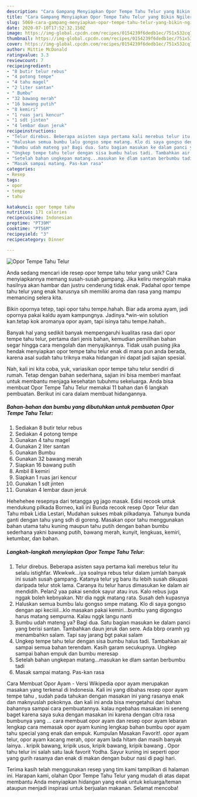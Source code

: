 ```yaml
---
description: "Cara Gampang Menyiapkan Opor Tempe Tahu Telur yang Bikin Ngiler"
title: "Cara Gampang Menyiapkan Opor Tempe Tahu Telur yang Bikin Ngiler"
slug: 5069-cara-gampang-menyiapkan-opor-tempe-tahu-telur-yang-bikin-ngiler
date: 2020-07-10T17:52:32.150Z
image: https://img-global.cpcdn.com/recipes/0154239f6dedb1ec/751x532cq70/opor-tempe-tahu-telur-foto-resep-utama.jpg
thumbnail: https://img-global.cpcdn.com/recipes/0154239f6dedb1ec/751x532cq70/opor-tempe-tahu-telur-foto-resep-utama.jpg
cover: https://img-global.cpcdn.com/recipes/0154239f6dedb1ec/751x532cq70/opor-tempe-tahu-telur-foto-resep-utama.jpg
author: Mittie McDonald
ratingvalue: 3.3
reviewcount: 7
recipeingredient:
- "8 butir telur rebus"
- "4 potong tempe"
- "4 tahu magel"
- "2 liter santan"
- " Bumbu"
- "32 bawang merah"
- "16 bawang putih"
- "8 kemiri"
- "1 ruas jari kencur"
- "1 sdt jinten"
- "4 lembar daun jeruk"
recipeinstructions:
- "Telur direbus. Beberapa asisten saya pertama kali merebus telur itu selalu istighfar. Wkwkwk...iya soalnya rebus telur dalam jumlah banyak ini susah susah gampang. Katanya telur yg baru itu lebih susah dikupas daripada telur stok lama. Caranya itu telur harus dimasukan ke dalam air mendidih. Pelan2 yaa pakai sendok sayur atau irus. Kalo rebus juga nggak boleh kebnyakan. Ntr dia nggk matang rata. Susah deh kupasnya"
- "Haluskan semua bumbu lalu gongso smpe matang. Klo di saya gongso dengan api keciiiil...klo masakan pakai kemiri...bumbu yang digongso harus matang sempurna. Kalau nggk langu nanti"
- "Bumbu udah mateng ya? Bagi dua. Satu bagian masukan ke dalam panci yang berisi santan. Tambahkan daun jeruk dan sere. Ada bbrp oramh yg menambahkn salam. Tapi say jarang bgt pakai salam"
- "Ungkep tempe tahu telur dengan sisa bumbu halus tadi. Tambahkan air sampai semua bahan terendam. Kasih garam secukupnya. Ungkep sampai bahan empuk dan bumbu meresap"
- "Setelah bahan ungkepan matang...masukan ke dlam santan berbumbu tadi"
- "Masak sampai matang. Pas-kan rasa"
categories:
- Resep
tags:
- opor
- tempe
- tahu

katakunci: opor tempe tahu 
nutrition: 171 calories
recipecuisine: Indonesian
preptime: "PT39M"
cooktime: "PT56M"
recipeyield: "3"
recipecategory: Dinner

---
```



![Opor Tempe Tahu Telur](https://img-global.cpcdn.com/recipes/0154239f6dedb1ec/751x532cq70/opor-tempe-tahu-telur-foto-resep-utama.jpg)

Anda sedang mencari ide resep opor tempe tahu telur yang unik? Cara menyiapkannya memang susah-susah gampang. Jika keliru mengolah maka hasilnya akan hambar dan justru cenderung tidak enak. Padahal opor tempe tahu telur yang enak harusnya sih memiliki aroma dan rasa yang mampu memancing selera kita.

Bikin opornya tetep, tapi opor tahu tempe.hahah. Biar ada aroma ayam, jadi opornya pakai kaldu ayam kampungnya. Jadinya.*win-win solution kan.tetap kok aromanya opor ayam, tapi isinya tahu tempe.hahah..

Banyak hal yang sedikit banyak mempengaruhi kualitas rasa dari opor tempe tahu telur, pertama dari jenis bahan, kemudian pemilihan bahan segar hingga cara mengolah dan menyajikannya. Tidak usah pusing jika hendak menyiapkan opor tempe tahu telur enak di mana pun anda berada, karena asal sudah tahu triknya maka hidangan ini dapat jadi sajian spesial.


Nah, kali ini kita coba, yuk, variasikan opor tempe tahu telur sendiri di rumah. Tetap dengan bahan sederhana, sajian ini bisa memberi manfaat untuk membantu menjaga kesehatan tubuhmu sekeluarga. Anda bisa membuat Opor Tempe Tahu Telur memakai 11 bahan dan 6 langkah pembuatan. Berikut ini cara dalam membuat hidangannya.

<!--inarticleads1-->

##### Bahan-bahan dan bumbu yang dibutuhkan untuk pembuatan Opor Tempe Tahu Telur:

1. Sediakan 8 butir telur rebus
1. Sediakan 4 potong tempe
1. Gunakan 4 tahu magel
1. Gunakan 2 liter santan
1. Gunakan  Bumbu
1. Gunakan 32 bawang merah
1. Siapkan 16 bawang putih
1. Ambil 8 kemiri
1. Siapkan 1 ruas jari kencur
1. Gunakan 1 sdt jinten
1. Gunakan 4 lembar daun jeruk


Hehehehee resepnya dari tetangga yg jago masak. Edisi recook untuk mendukung pilkada Borneo, kali ini Bunda recook resep Opor Telur dan Tahu mbak Lidia Lestari, Mudahan sukses mbak pilkadanya. Tahunya bunda ganti dengan tahu yang sdh di goreng. Masakan opor tahu menggunakan bahan utama tahu kuning maupun tahu putih dengan bahan bumbu sederhana yakni bawang putih, bawang merah, kunyit, lengkuas, kemiri, ketumbar, dan bahan. 

<!--inarticleads2-->

##### Langkah-langkah menyiapkan Opor Tempe Tahu Telur:

1. Telur direbus. Beberapa asisten saya pertama kali merebus telur itu selalu istighfar. Wkwkwk...iya soalnya rebus telur dalam jumlah banyak ini susah susah gampang. Katanya telur yg baru itu lebih susah dikupas daripada telur stok lama. Caranya itu telur harus dimasukan ke dalam air mendidih. Pelan2 yaa pakai sendok sayur atau irus. Kalo rebus juga nggak boleh kebnyakan. Ntr dia nggk matang rata. Susah deh kupasnya
1. Haluskan semua bumbu lalu gongso smpe matang. Klo di saya gongso dengan api keciiiil...klo masakan pakai kemiri...bumbu yang digongso harus matang sempurna. Kalau nggk langu nanti
1. Bumbu udah mateng ya? Bagi dua. Satu bagian masukan ke dalam panci yang berisi santan. Tambahkan daun jeruk dan sere. Ada bbrp oramh yg menambahkn salam. Tapi say jarang bgt pakai salam
1. Ungkep tempe tahu telur dengan sisa bumbu halus tadi. Tambahkan air sampai semua bahan terendam. Kasih garam secukupnya. Ungkep sampai bahan empuk dan bumbu meresap
1. Setelah bahan ungkepan matang...masukan ke dlam santan berbumbu tadi
1. Masak sampai matang. Pas-kan rasa


Cara Membuat Opor Ayam - Versi Wikipedia opor ayam merupakan masakan yang terkenal di Indonesia. Kali ini yang dibahas resep opor ayam tempe tahu , sudah pada tahukan dengan masakan ini yang rasanya enak dan maknyuslah pokoknya. dan kali ini anda bisa mengetahui dari bahan bahannya sampai cara pembuatannya. kalau ngebahas masakan ini seneng baget karena saya suka dengan masakan ini karena dengan citra rasa bumbunya yang … cara membuat opor ayam dan resep opor ayam lebaran lengkap cara memasak opor ayam kuning lengkap bahan bumbu opor ayam tahu special yang enak dan empuk. Kumpulan Masakan Favorit!. opor ayam telur, opor ayam kacang merah, opor ayam lada hitam dan masih banyak lainya. . kripik bawang, kripik usus, kripik bawang, kripik bawang . Opor tahu telur ini salah satu lauk favorit Yodha. Sayur kuning ini seperti opor yang gurih rasanya dan enak di makan dengan bubur nasi di pagi hari. 

Terima kasih telah menggunakan resep yang tim kami tampilkan di halaman ini. Harapan kami, olahan Opor Tempe Tahu Telur yang mudah di atas dapat membantu Anda menyiapkan hidangan yang enak untuk keluarga/teman ataupun menjadi inspirasi untuk berjualan makanan. Selamat mencoba!
